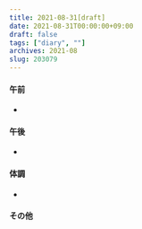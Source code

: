 ```yaml
---
title: 2021-08-31[draft]
date: 2021-08-31T00:00:00+09:00
draft: false
tags: ["diary", ""]
archives: 2021-08
slug: 203079
---
```

#### 午前
- 
#### 午後
- 
#### 体調
- 
#### その他
